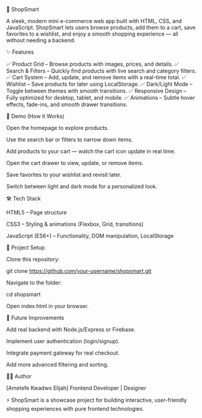 
🛒 ShopSmart

A sleek, modern mini e-commerce web app built with HTML, CSS, and JavaScript. ShopSmart lets users browse products, add them to a cart, save favorites to a wishlist, and enjoy a smooth shopping experience — all without needing a backend.

✨ Features

✅ Product Grid – Browse products with images, prices, and details.
✅ Search & Filters – Quickly find products with live search and category filters.
✅ Cart System – Add, update, and remove items with a real-time total.
✅ Wishlist – Save products for later using LocalStorage.
✅ Dark/Light Mode – Toggle between themes with smooth transitions.
✅ Responsive Design – Fully optimized for desktop, tablet, and mobile.
✅ Animations – Subtle hover effects, fade-ins, and smooth drawer transitions.

🚀 Demo (How it Works)

Open the homepage to explore products.

Use the search bar or filters to narrow down items.

Add products to your cart — watch the cart icon update in real time.

Open the cart drawer to view, update, or remove items.

Save favorites to your wishlist and revisit later.

Switch between light and dark mode for a personalized look.

🛠️ Tech Stack

HTML5 – Page structure

CSS3 – Styling & animations (Flexbox, Grid, transitions)

JavaScript (ES6+) – Functionality, DOM manipulation, LocalStorage

📂 Project Setup

Clone this repository:

git clone https://github.com/your-username/shopsmart.git


Navigate to the folder:

cd shopsmart


Open index.html in your browser.

🎯 Future Improvements

Add real backend with Node.js/Express or Firebase.

Implement user authentication (login/signup).

Integrate payment gateway for real checkout.

Add more advanced filtering and sorting.

👨‍💻 Author

[Ametefe Kwadwo Elijah]
Frontend Developer | Designer

⚡ ShopSmart is a showcase project for building interactive, user-friendly shopping experiences with pure frontend technologies.
